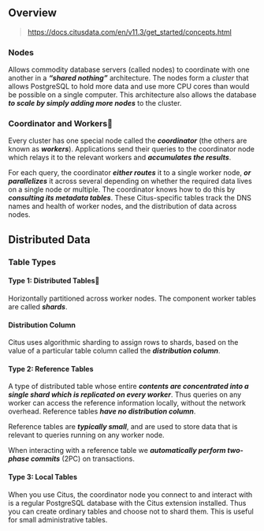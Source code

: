 ## Overview
> https://docs.citusdata.com/en/v11.3/get_started/concepts.html
### Nodes
Allows commodity database servers (called nodes) to coordinate with one another in a ***“shared nothing”*** architecture. The nodes form a *cluster* that allows PostgreSQL to hold more data and use more CPU cores than would be possible on a single computer. This architecture also allows the database ***to scale by simply adding more nodes*** to the cluster.

### Coordinator and Workers
Every cluster has one special node called the ***coordinator*** (the others are known as ***workers***). Applications send their queries to the coordinator node which relays it to the relevant workers and ***accumulates the results***.

For each query, the coordinator ***either routes*** it to a single worker node, ***or parallelizes*** it across several depending on whether the required data lives on a single node or multiple. The coordinator knows how to do this by ***consulting its metadata tables***. These Citus-specific tables track the DNS names and health of worker nodes, and the distribution of data across nodes.

## Distributed Data
### Table Types
#### Type 1: Distributed Tables
Horizontally partitioned across worker nodes.
The component worker tables are called ***shards***.

#### Distribution Column
Citus uses algorithmic sharding to assign rows to shards, based on the value of a particular table column called the ***distribution column***.

#### Type 2: Reference Tables
A type of distributed table whose entire ***contents are concentrated into a single shard which is replicated on every worker***. Thus queries on any worker can access the reference information locally, without the network overhead. Reference tables ***have no distribution column***.

Reference tables are ***typically small***, and are used to store data that is relevant to queries running on any worker node.

When interacting with a reference table we ***automatically perform two-phase commits*** (2PC) on transactions.

#### Type 3: Local Tables
When you use Citus, the coordinator node you connect to and interact with is a regular PostgreSQL database with the Citus extension installed. Thus you can create ordinary tables and choose not to shard them. This is useful for small administrative tables.


























